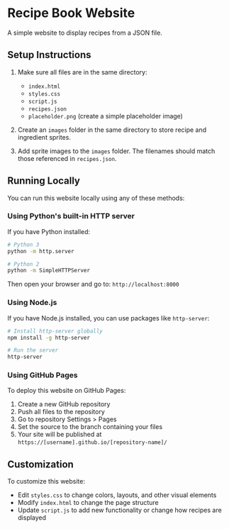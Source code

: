 # Recipe Book Website

A simple website to display recipes from a JSON file.

## Setup Instructions

1. Make sure all files are in the same directory:
   - `index.html`
   - `styles.css`
   - `script.js`
   - `recipes.json`
   - `placeholder.png` (create a simple placeholder image)

2. Create an `images` folder in the same directory to store recipe and ingredient sprites.

3. Add sprite images to the `images` folder. The filenames should match those referenced in `recipes.json`.

## Running Locally

You can run this website locally using any of these methods:

### Using Python's built-in HTTP server

If you have Python installed:

```bash
# Python 3
python -m http.server

# Python 2
python -m SimpleHTTPServer
```

Then open your browser and go to: `http://localhost:8000`

### Using Node.js

If you have Node.js installed, you can use packages like `http-server`:

```bash
# Install http-server globally
npm install -g http-server

# Run the server
http-server
```

### Using GitHub Pages

To deploy this website on GitHub Pages:

1. Create a new GitHub repository
2. Push all files to the repository
3. Go to repository Settings > Pages
4. Set the source to the branch containing your files
5. Your site will be published at `https://[username].github.io/[repository-name]/`

## Customization

To customize this website:

- Edit `styles.css` to change colors, layouts, and other visual elements
- Modify `index.html` to change the page structure
- Update `script.js` to add new functionality or change how recipes are displayed 